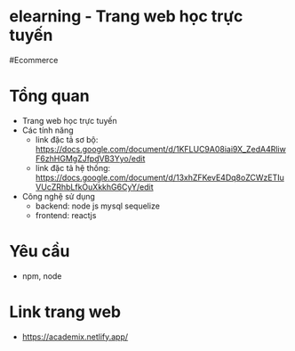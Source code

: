 # elearning - Trang web học trực tuyến

#Ecommerce
# Tổng quan

- Trang web học trực tuyến 
- Các tính năng
  - link đặc tả sơ bộ: https://docs.google.com/document/d/1KFLUC9A08iai9X_ZedA4RliwF6zhHGMgZJfpdVB3Yyo/edit
  - link đặc tả hệ thống: https://docs.google.com/document/d/13xhZFKevE4Dq8oZCWzETIuVUcZRhbLfkOuXkkhG6CyY/edit
- Công nghệ sử dụng
  - backend: node js mysql sequelize
  - frontend: reactjs
# Yêu cầu 
  * npm, node

# Link trang web
 - https://academix.netlify.app/
